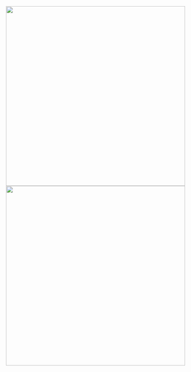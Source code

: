 
<div align="center">

 <a href="https://inspiring-cendol-2005b3.netlify.app/" target="_blank">
     <img height="480" src="https://i.ibb.co.com/pjvG73g6/Crowd-funding.png"  />
  </a>





  
  <img height="480" src="https://i.ibb.co.com/pjvG73g6/Crowd-funding.png"  />
</div>





